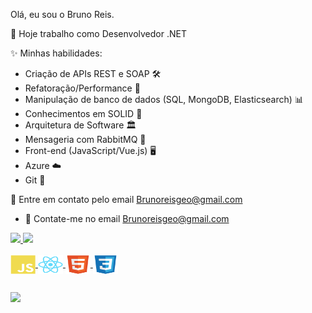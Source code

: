 Olá, eu sou o Bruno Reis.

🔭 Hoje trabalho como Desenvolvedor .NET 

✨ Minhas habilidades:
- Criação de APIs REST e SOAP 🛠️
- Refatoração/Performance 🚀
- Manipulação de banco de dados (SQL, MongoDB, Elasticsearch) 📊
- Conhecimentos em SOLID 🧱
- Arquitetura de Software 🏛️
- Mensageria com RabbitMQ 🐰
- Front-end (JavaScript/Vue.js) 🖥️
- Azure ☁️
- Git 🌱

📧 Entre em contato pelo email Brunoreisgeo@gmail.com
- 👯 Contate-me no email Brunoreisgeo@gmail.com 

 <div>
  <a href="https://github.com/Brunojrv">
  <img height="180em" src="https://github-readme-stats.vercel.app/api?username=Brunojrv&show_icons=false&theme=dark&include_all_commits=true&count_private=true"/>
  <img height="180em" src="https://github-readme-stats.vercel.app/api/top-langs/?username=Brunojrv&layout=compact&langs_count=7&theme=dark"/>
</div>

  <div style="display: inline_block"><br>
  <img align="center" alt="Bruno-Js" height="30" width="40" src="https://raw.githubusercontent.com/devicons/devicon/master/icons/javascript/javascript-plain.svg">
  <img align="center" alt="Bruno-React" height="30" width="40" src="https://raw.githubusercontent.com/devicons/devicon/master/icons/react/react-original.svg">
  <img align="center" alt="Bruno-HTML" height="30" width="40" src="https://raw.githubusercontent.com/devicons/devicon/master/icons/html5/html5-original.svg">
  <img align="center" alt="Bruno-CSS" height="30" width="40" src="https://raw.githubusercontent.com/devicons/devicon/master/icons/css3/css3-original.svg">
  
</div>
  
   ##
  
  
  
  <div> 
  <a href="https://www.linkedin.com/in/bruno-reis-b762631b5/" target="_blank"><img src="https://img.shields.io/badge/-LinkedIn-%230077B5?style=for-the-badge&logo=linkedin&logoColor=white" target="_blank"></a> 
</div>
